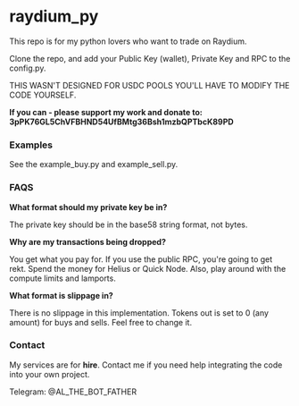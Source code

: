 # raydium_py

This repo is for my python lovers who want to trade on Raydium. 

Clone the repo, and add your Public Key (wallet), Private Key and RPC to the config.py.

THIS WASN'T DESIGNED FOR USDC POOLS YOU'LL HAVE TO MODIFY THE CODE YOURSELF.

**If you can - please support my work and donate to: 3pPK76GL5ChVFBHND54UfBMtg36Bsh1mzbQPTbcK89PD**

### Examples

See the example_buy.py and example_sell.py. 

### FAQS

**What format should my private key be in?** 

The private key should be in the base58 string format, not bytes. 

**Why are my transactions being dropped?** 

You get what you pay for. If you use the public RPC, you're going to get rekt. Spend the money for Helius or Quick Node. Also, play around with the compute limits and lamports.

**What format is slippage in?** 

There is no slippage in this implementation. Tokens out is set to 0 (any amount) for buys and sells. Feel free to change it. 

### Contact

My services are for **hire**. Contact me if you need help integrating the code into your own project. 

Telegram: @AL_THE_BOT_FATHER

